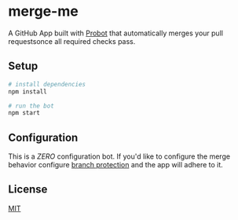 # merge-me

A GitHub App built with [Probot](https://probot.github.io) that automatically
merges your pull requestsonce all required checks pass.


## Setup

```sh
# install dependencies
npm install

# run the bot
npm start
```


## Configuration

This is a _ZERO_ configuration bot. If you'd like to configure the merge behavior
configure [branch protection](https://help.github.com/articles/about-protected-branches/)
and the app will adhere to it.


## License

[MIT](LICENSE)